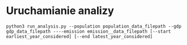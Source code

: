 # Uruchamianie analizy

`python3 run_analysis.py --population population_data_filepath --gdp gdp_data_filepath ----emission emission__data_filepath [--start earliest_year_considered] [--end latest_year_considered]`
